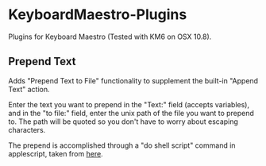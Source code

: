 KeyboardMaestro-Plugins
=======================

Plugins for Keyboard Maestro (Tested with KM6 on OSX 10.8).

## Prepend Text

Adds "Prepend Text to File" functionality to supplement the built-in "Append Text" action. 

Enter the text you want to prepend in the "Text:" field (accepts variables), and in the "to file:" field, enter the unix path of the file you want to prepend to. The path will be quoted so you don't have to worry about escaping characters.

The prepend is accomplished through a "do shell script" command in applescript, taken from [here](http://onethingwell.org/post/1198458118/osx-prepend).
